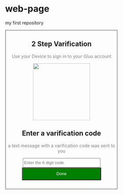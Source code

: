 # web-page
my first repository
<html>
 <head>
  <title>two step varification</title>
 </head>
  <style>
body{margin-left:40%;;margin-top:5%;}
   div{ width:350px;height:500px;border-style:groove;}
       button{width:250px;background-color:green;color:white;height:40px;}
   input[type="text"]{width:70%;height:30px;}
  </style>
 </head>
<body>
  <div style="text-align:center">
      <h2>2 Step Varification</h2>
       <p style="color:gray">Use your Device to sign in to your Gluu account</p> 
       <img style="height:180px;"src="C:\Users\Hp\Desktop\phone.jpg">
      <h2>Enter a varification code</h2>
       <p style="color:gray">a text message with a varification code was sent to you</p>
      <form><input type="text" placeholder="Enter the 6 digit code"><br>
       <button type="button" value="done">Done</button></form>
  </div>
</body>
</html>  

   
